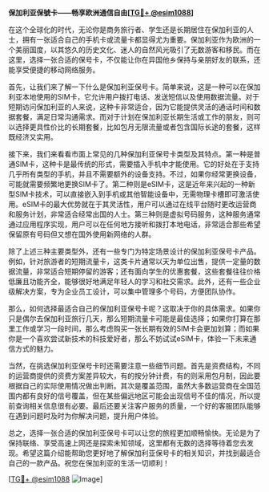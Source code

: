 **保加利亚保號卡——畅享欧洲通信自由[[TG💪+ @esim1088](https://t.me/s/esim1088)]**

在这个全球化的时代，无论你是商务旅行者、学生还是长期居住在保加利亚的人士，拥有一张适合自己的手机卡或流量卡都显得尤为重要。保加利亚作为欧洲的一个美丽国度，以其悠久的历史文化、迷人的自然风光吸引了无数游客和移民。而在这里，选择一张合适的保号卡，不仅能让你在异国他乡保持与亲朋好友的联系，还能享受便捷的移动网络服务。

首先，让我们来了解一下什么是保加利亚保号卡。简单来说，这是一种可以在保加利亚本地使用的SIM卡，它允许用户拨打电话、发送短信以及使用数据流量。对于短期访问保加利亚的人来说，这种卡非常适合，因为它能提供灵活的通话时间和数据套餐，满足日常沟通需求。而对于计划在保加利亚长期生活或工作的朋友，则可以选择更具性价比的长期套餐，比如包月无限流量或者包含国际长途的套餐，这样既经济又实用。

接下来，我们来看看市面上常见的几种保加利亚保号卡类型及其特点。第一种是普通SIM卡，这种卡是最传统的形式，需要插入手机中才能使用。它的好处在于支持几乎所有类型的手机，并且不需要额外的设备支持。不过，如果你经常更换设备，可能就需要频繁地更换SIM卡了。第二种则是eSIM卡，这是近年来兴起的一种新型SIM卡技术，可以直接嵌入到手机或其他智能设备中，无需物理卡槽即可激活使用。eSIM卡的最大优势就在于其灵活性，用户可以通过在线平台随时更改运营商和服务计划，非常适合经常出国的人士。第三种则是虚拟号码服务，这种服务通常通过应用程序实现，用户可以在任何地方接听和拨打本地电话，非常适合那些希望保留原有号码但又想在国外使用新网络的人群。

除了上述三种主要类型外，还有一些专门为特定场景设计的保加利亚保号卡产品。例如，针对旅游者的短期流量卡，这类卡片通常以天为单位出售，提供一定量的数据流量，非常适合短期停留的游客；还有面向学生的优惠套餐，这些套餐往往价格低廉且功能齐全，能够很好地满足年轻人的学习和社交需求。此外，还有一些企业级解决方案，专为企业员工设计，可以集中管理多个号码，方便团队协作。

那么，如何选择最适合自己的保加利亚保号卡呢？这取决于你的具体需求。如果你只是偶尔去保加利亚旅行几天，那么短期流量卡可能是最佳选择；如果你打算在那里工作或学习一段时间，那么考虑购买一张长期有效的SIM卡会更加划算；而如果你是一个喜欢尝试新技术的科技爱好者，那么不妨试试eSIM卡，体验一下未来通信方式的魅力。

当然，在挑选保加利亚保号卡时还需要注意一些细节问题。首先是资费结构，不同的运营商提供的资费方案差异较大，有的按分钟计费，有的则采用包月制，因此要根据自己的实际使用情况做出判断。其次是覆盖范围，虽然大多数运营商在全国范围内都有良好的信号覆盖，但在某些偏远地区可能会出现信号不佳的情况，所以提前查询相关信息很有必要。最后还要关注客户服务的质量，一个好的客服团队能够在遇到问题时及时为你解决问题，提升用户体验。

总之，选择一张合适的保加利亚保号卡可以让您的旅程更加顺畅愉快。无论是为了保持联络、享受高速上网还是探索未知领域，这里都有无数的选择等待着您去发现。希望这篇介绍能帮助您更好地了解保加利亚保号卡的相关知识，并找到最适合自己的一款产品。祝您在保加利亚的生活一切顺利！

[[TG💪+ @esim1088](https://t.me/s/esim1088) ![Image](https://i.postimg.cc/4NQfJmqS/Snipaste-2025-05-13-00-14-12.png)]